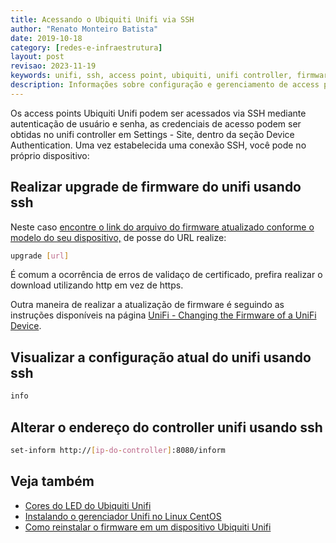 ```yaml
---
title: Acessando o Ubiquiti Unifi via SSH
author: "Renato Monteiro Batista"
date: 2019-10-18
category: [redes-e-infraestrutura]
layout: post
revisao: 2023-11-19
keywords: unifi, ssh, access point, ubiquiti, unifi controller, firmware, upgrade, info, set-inform
description: Informações sobre configuração e gerenciamento de access points Unifi usando SSH
---
```


Os access points Ubiquiti Unifi podem ser acessados via SSH mediante autenticação de usuário e senha, as credenciais de acesso podem ser obtidas no unifi controller em Settings - Site, dentro da seção Device Authentication. Uma vez estabelecida uma conexão SSH, você pode no próprio dispositivo:

## Realizar upgrade de firmware do unifi usando ssh

Neste caso [encontre o link do arquivo do firmware atualizado conforme o modelo do seu dispositivo,](https://www.ui.com/download/unifi/unifi-ap) de posse do URL realize:

```bash
upgrade [url]
```

É comum a ocorrência de erros de validaço de certificado, prefira realizar o download utilizando http em vez de https.

Outra maneira de realizar a atualização de firmware é seguindo as instruções disponíveis na página [UniFi - Changing the Firmware of a UniFi Device](https://help.ubnt.com/hc/en-us/articles/204910064-UniFi-Upgrading-firmware-image-via-SSH).

## Visualizar a configuração atual do unifi usando ssh

```bash
info
```

## Alterar o endereço do controller unifi usando ssh

```bash
set-inform http://[ip-do-controller]:8080/inform
```

## Veja também

- [Cores do LED do Ubiquiti Unifi](/ajuda/redes-e-infraestrutura/unifi/cores-do-led-do-unifi)
- [Instalando o gerenciador Unifi no Linux CentOS](/ajuda/redes-e-infraestrutura/unifi/instalando-o-gerenciador-unifi-no-centos)
- [Como reinstalar o firmware em um dispositivo Ubiquiti Unifi](/ajuda/redes-e-infraestrutura/unifi/como-reinstalar-o-firmware-em-um-dispositivo-unifi)